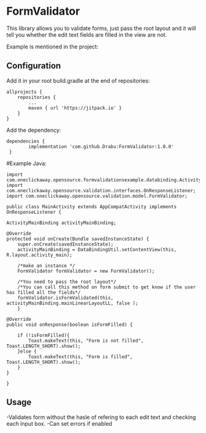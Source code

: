 FormValidator
========

This library  allows you to validate forms, just pass the root layout and it will tell you whether the edit text fields are filled in the view are not.

Example is mentioned in the project:


Configuration
-------------

Add it in your root build.gradle at the end of repositories:

    allprojects {
		repositories {
			...
			maven { url 'https://jitpack.io' }
		}
	}


Add the dependency: 

    dependencies {
	        implementation 'com.github.Drabu:FormValidator:1.0.0'
	 }
   


#Example Java: 

    import com.oneclickaway.opensource.formvalidationsexample.databinding.ActivityMainBinding;
    import com.oneclickaway.opensource.validation.interfaces.OnResponseListener;
    import com.oneclickaway.opensource.validation.model.FormValidator;

    public class MainActivity extends AppCompatActivity implements OnResponseListener {
  
    ActivityMainBinding activityMainBinding;
    
    @Override
    protected void onCreate(Bundle savedInstanceState) {
        super.onCreate(savedInstanceState);
        activityMainBinding = DataBindingUtil.setContentView(this, R.layout.activity_main);

        /*make an instance */
        FormValidator formValidator = new FormValidator();

        /*You need to pass the root layout*/ 
        /*You can call this method on form submit to get know if the user has filled all the fields*/
        formValidator.isFormValidated(this, activityMainBinding.mainLinearLayoutLL, false );
        }

    @Override
    public void onResponse(boolean isFormFilled) {
    
        if (!isFormFilled){
            Toast.makeText(this, "Form is not filled", Toast.LENGTH_SHORT).show();
        }else {
            Toast.makeText(this, "Form is filled", Toast.LENGTH_SHORT).show();
        }
    }
    
    }


Usage
-----
-Validates form without the hasle of refering to each edit text and checking each input box.
-Can set errors if enabled


